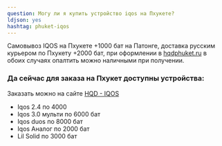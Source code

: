 ```yaml
---
question: Могу ли я купить устройство iqos на Пхукете?
ldjson: yes 
hashtag: phuket-iqos
---
```


Самовывоз IQOS на Пхукете +1000 бат на Патонге, доставка русским курьером по Пхукету +2000 бат, при оформлении в  [hqdphuket.ru](https://hqdphuket.ru/Elektronki) в обоих случаях опалтить можно наличными при получении. 

### Да сейчас для заказа на Пхукет доступны устройства:

Заказать можно на сайте [HQD - IQOS](https://hqdphuket.ru/)

* Iqos 2.4 по 4000
* Iqos 3.0 мульти по 6000  бат
* Iqos duos по 8000 бат
* Iqos Аналог по 2000 бат
* Lil Solid по 3000 бат



 
